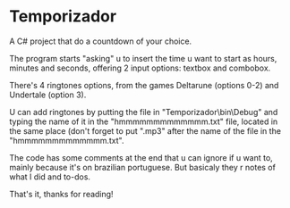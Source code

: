 # Temporizador

A C# project that do a countdown of your choice.

The program starts "asking" u to insert the time u want to start as hours, minutes and seconds, offering 2 input options: textbox and combobox.

There's 4 ringtones options, from the games Deltarune (options 0-2) and Undertale (option 3). 

U can add ringtones by putting the file in "Temporizador\bin\Debug" and typing the name of it in the "hmmmmmmmmmmmmm.txt" file, located in the same place (don't forget to put ".mp3" after the name of the file in the "hmmmmmmmmmmmmm.txt".

The code has some comments at the end that u can ignore if u want to, mainly because it's on brazilian portuguese. But basicaly they r notes of what I did and to-dos.

That's it, thanks for reading!
